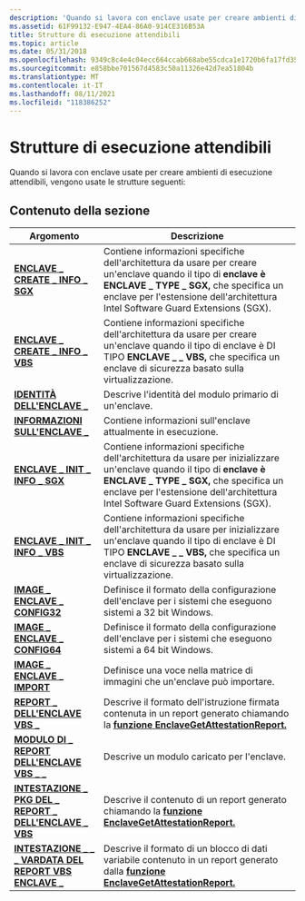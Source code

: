```yaml
---
description: 'Quando si lavora con enclave usate per creare ambienti di esecuzione attendibili, vengono usate le strutture seguenti:'
ms.assetid: 61F99132-E947-4EA4-86A0-914CE316B53A
title: Strutture di esecuzione attendibili
ms.topic: article
ms.date: 05/31/2018
ms.openlocfilehash: 9349c8c4e4c04ecc664ccab668abe55cdca1e1720b6fa17fd35bb7139f53f19c
ms.sourcegitcommit: e858bbe701567d4583c50a11326e42d7ea51804b
ms.translationtype: MT
ms.contentlocale: it-IT
ms.lasthandoff: 08/11/2021
ms.locfileid: "118386252"
---
```

# <a name="trusted-execution-structures"></a>Strutture di esecuzione attendibili

Quando si lavora con enclave usate per creare ambienti di esecuzione attendibili, vengono usate le strutture seguenti:

## <a name="in-this-section"></a>Contenuto della sezione



| Argomento                                                                                         | Descrizione                                                                                                                                                                                                                             |
|-----------------------------------------------------------------------------------------------|-----------------------------------------------------------------------------------------------------------------------------------------------------------------------------------------------------------------------------------------|
| [**ENCLAVE \_ CREATE \_ INFO \_ SGX**](/windows/desktop/api/winnt/ns-winnt-enclave_create_info_sgx)<br/>                      | Contiene informazioni specifiche dell'architettura da usare per creare un'enclave quando il tipo di **enclave è ENCLAVE \_ TYPE \_ SGX,** che specifica un enclave per l'estensione dell'architettura Intel Software Guard Extensions (SGX).<br/>     |
| [**ENCLAVE \_ CREATE \_ INFO \_ VBS**](/windows/desktop/api/winnt/ns-winnt-enclave_create_info_vbs)<br/>                      | Contiene informazioni specifiche dell'architettura da usare per creare un'enclave quando il tipo di enclave è DI TIPO **ENCLAVE \_ \_ VBS,** che specifica un enclave di sicurezza basato sulla virtualizzazione.<br/>                                       |
| [**IDENTITÀ DELL'ENCLAVE \_**](/windows/desktop/api/ntenclv/ns-ntenclv-enclave_identity)<br/>                                      | Descrive l'identità del modulo primario di un'enclave. <br/>                                                                                                                                                                 |
| [**INFORMAZIONI SULL'ENCLAVE \_**](/windows/desktop/api/ntenclv/ns-ntenclv-enclave_information)<br/>                                | Contiene informazioni sull'enclave attualmente in esecuzione.<br/>                                                                                                                                                                  |
| [**ENCLAVE \_ INIT \_ INFO \_ SGX**](/windows/desktop/api/winnt/ns-winnt-enclave_init_info_sgx)<br/>                          | Contiene informazioni specifiche dell'architettura da usare per inizializzare un'enclave quando il tipo di **enclave è ENCLAVE \_ TYPE \_ SGX,** che specifica un enclave per l'estensione dell'architettura Intel Software Guard Extensions (SGX).<br/> |
| [**ENCLAVE \_ INIT \_ INFO \_ VBS**](/windows/desktop/api/winnt/ns-winnt-enclave_init_info_vbs)<br/>                          | Contiene informazioni specifiche dell'architettura da usare per inizializzare un'enclave quando il tipo di enclave è DI TIPO **ENCLAVE \_ \_ VBS,** che specifica un enclave di sicurezza basato sulla virtualizzazione.<br/>                                   |
| [**IMAGE \_ ENCLAVE \_ CONFIG32**](/windows/desktop/api/winnt/ns-winnt-image_enclave_config32)<br/>                         | Definisce il formato della configurazione dell'enclave per i sistemi che eseguono sistemi a 32 bit Windows.<br/>                                                                                                                                          |
| [**IMAGE \_ ENCLAVE \_ CONFIG64**](/previous-versions/windows/desktop/legacy/mt844244(v=vs.85))<br/>                         | Definisce il formato della configurazione dell'enclave per i sistemi che eseguono sistemi a 64 bit Windows.<br/>                                                                                                                                          |
| [**IMAGE \_ ENCLAVE \_ IMPORT**](/windows/desktop/api/winnt/ns-winnt-image_enclave_import)<br/>                             | Definisce una voce nella matrice di immagini che un'enclave può importare.<br/>                                                                                                                                                           |
| [**REPORT \_ DELL'ENCLAVE VBS \_**](/windows/desktop/api/ntenclv/ns-ntenclv-vbs_enclave_report)<br/>                                 | Descrive il formato dell'istruzione firmata contenuta in un report generato chiamando la [**funzione EnclaveGetAttestationReport.**](/windows/desktop/api/winenclaveapi/nf-winenclaveapi-enclavegetattestationreport)<br/>                                                     |
| [**MODULO DI \_ REPORT DELL'ENCLAVE VBS \_ \_**](/windows/desktop/api/ntenclv/ns-ntenclv-vbs_enclave_report_module)<br/>                  | Descrive un modulo caricato per l'enclave.<br/>                                                                                                                                                                                   |
| [**INTESTAZIONE \_ PKG DEL \_ REPORT \_ DELL'ENCLAVE \_ VBS**](/windows/desktop/api/ntenclv/ns-ntenclv-vbs_enclave_report_pkg_header)<br/>         | Descrive il contenuto di un report generato chiamando la [**funzione EnclaveGetAttestationReport.**](/windows/desktop/api/winenclaveapi/nf-winenclaveapi-enclavegetattestationreport)<br/>                                                                                     |
| [**INTESTAZIONE \_ \_ \_ VARDATA DEL REPORT VBS ENCLAVE \_**](/windows/desktop/api/ntenclv/ns-ntenclv-vbs_enclave_report_vardata_header)<br/> | Descrive il formato di un blocco di dati variabile contenuto in un report generato dalla [**funzione EnclaveGetAttestationReport.**](/windows/desktop/api/winenclaveapi/nf-winenclaveapi-enclavegetattestationreport)<br/>                                                          |



 

 

 
